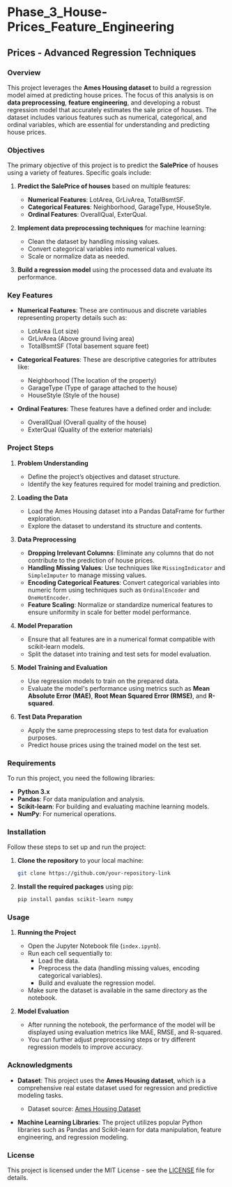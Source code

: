 # Phase_3_House-Prices_Feature_Engineering

## Prices - Advanced Regression Techniques

### Overview

This project leverages the **Ames Housing dataset** to build a regression model aimed at predicting house prices. The focus of this analysis is on **data preprocessing**, **feature engineering**, and developing a robust regression model that accurately estimates the sale price of houses. The dataset includes various features such as numerical, categorical, and ordinal variables, which are essential for understanding and predicting house prices.

### Objectives

The primary objective of this project is to predict the **SalePrice** of houses using a variety of features. Specific goals include:

1. **Predict the SalePrice of houses** based on multiple features:
   - **Numerical Features**: LotArea, GrLivArea, TotalBsmtSF.
   - **Categorical Features**: Neighborhood, GarageType, HouseStyle.
   - **Ordinal Features**: OverallQual, ExterQual.
   
2. **Implement data preprocessing techniques** for machine learning:
   - Clean the dataset by handling missing values.
   - Convert categorical variables into numerical values.
   - Scale or normalize data as needed.
   
3. **Build a regression model** using the processed data and evaluate its performance.

### Key Features

- **Numerical Features**: These are continuous and discrete variables representing property details such as:
  - LotArea (Lot size)
  - GrLivArea (Above ground living area)
  - TotalBsmtSF (Total basement square feet)

- **Categorical Features**: These are descriptive categories for attributes like:
  - Neighborhood (The location of the property)
  - GarageType (Type of garage attached to the house)
  - HouseStyle (Style of the house)

- **Ordinal Features**: These features have a defined order and include:
  - OverallQual (Overall quality of the house)
  - ExterQual (Quality of the exterior materials)

### Project Steps

1. **Problem Understanding**
   - Define the project’s objectives and dataset structure.
   - Identify the key features required for model training and prediction.

2. **Loading the Data**
   - Load the Ames Housing dataset into a Pandas DataFrame for further exploration.
   - Explore the dataset to understand its structure and contents.

3. **Data Preprocessing**
   - **Dropping Irrelevant Columns**: Eliminate any columns that do not contribute to the prediction of house prices.
   - **Handling Missing Values**: Use techniques like `MissingIndicator` and `SimpleImputer` to manage missing values.
   - **Encoding Categorical Features**: Convert categorical variables into numeric form using techniques such as `OrdinalEncoder` and `OneHotEncoder`.
   - **Feature Scaling**: Normalize or standardize numerical features to ensure uniformity in scale for better model performance.

4. **Model Preparation**
   - Ensure that all features are in a numerical format compatible with scikit-learn models.
   - Split the dataset into training and test sets for model evaluation.

5. **Model Training and Evaluation**
   - Use regression models to train on the prepared data.
   - Evaluate the model's performance using metrics such as **Mean Absolute Error (MAE)**, **Root Mean Squared Error (RMSE)**, and **R-squared**.

6. **Test Data Preparation**
   - Apply the same preprocessing steps to test data for evaluation purposes.
   - Predict house prices using the trained model on the test set.

### Requirements

To run this project, you need the following libraries:

- **Python 3.x**
- **Pandas**: For data manipulation and analysis.
- **Scikit-learn**: For building and evaluating machine learning models.
- **NumPy**: For numerical operations.

### Installation

Follow these steps to set up and run the project:

1. **Clone the repository** to your local machine:
    ```bash
    git clone https://github.com/your-repository-link
    ```

2. **Install the required packages** using pip:
    ```bash
    pip install pandas scikit-learn numpy
    ```

### Usage

1. **Running the Project**
   - Open the Jupyter Notebook file (`index.ipynb`).
   - Run each cell sequentially to:
     - Load the data.
     - Preprocess the data (handling missing values, encoding categorical variables).
     - Build and evaluate the regression model.
   - Make sure the dataset is available in the same directory as the notebook.

2. **Model Evaluation**
   - After running the notebook, the performance of the model will be displayed using evaluation metrics like MAE, RMSE, and R-squared.
   - You can further adjust preprocessing steps or try different regression models to improve accuracy.

### Acknowledgments

- **Dataset**: This project uses the **Ames Housing dataset**, which is a comprehensive real estate dataset used for regression and predictive modeling tasks.
  - Dataset source: [Ames Housing Dataset](https://www.kaggle.com/c/house-prices-advanced-regression-techniques/data)

- **Machine Learning Libraries**: The project utilizes popular Python libraries such as Pandas and Scikit-learn for data manipulation, feature engineering, and regression modeling.

### License

This project is licensed under the MIT License - see the [LICENSE](LICENSE) file for details.

